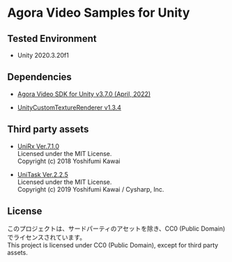 # Agora Video Samples for Unity

## Tested Environment
- Unity 2020.3.20f1

## Dependencies
- [Agora Video SDK for Unity v3.7.0 (April, 2022)](https://assetstore.unity.com/packages/tools/video/agora-video-sdk-for-unity-134502)

- [UnityCustomTextureRenderer v1.3.4](https://github.com/sotanmochi/UnityCustomTextureRenderer/releases/tag/v1.3.4)

## Third party assets
- [UniRx Ver.7.1.0](https://github.com/neuecc/UniRx/releases/tag/7.1.0)  
  Licensed under the MIT License.  
  Copyright (c) 2018 Yoshifumi Kawai

- [UniTask Ver.2.2.5](https://github.com/Cysharp/UniTask/releases/tag/2.2.5)  
  Licensed under the MIT License.  
  Copyright (c) 2019 Yoshifumi Kawai / Cysharp, Inc.

## License
このプロジェクトは、サードパーティのアセットを除き、CC0 (Public Domain) でライセンスされています。  
This project is licensed under CC0 (Public Domain), except for third party assets.
